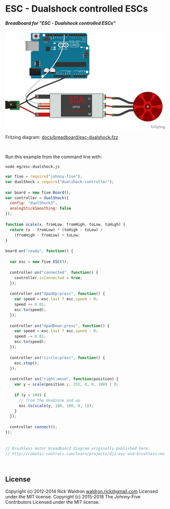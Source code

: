 <!--remove-start-->

# ESC - Dualshock controlled ESCs

<!--remove-end-->






##### Breadboard for "ESC - Dualshock controlled ESCs"



![docs/breadboard/esc-dualshock.png](breadboard/esc-dualshock.png)<br>

Fritzing diagram: [docs/breadboard/esc-dualshock.fzz](breadboard/esc-dualshock.fzz)

&nbsp;




Run this example from the command line with:
```bash
node eg/esc-dualshock.js
```


```javascript
var five = require("johnny-five");
var dualShock = require("dualshock-controller");

var board = new five.Board();
var controller = dualShock({
  config: "dualShock3",
  analogStickSmoothing: false
});

function scale(x, fromLow, fromHigh, toLow, toHigh) {
  return (x - fromLow) * (toHigh - toLow) /
    (fromHigh - fromLow) + toLow;
}

board.on("ready", function() {

  var esc = new five.ESC(9);

  controller.on("connected", function() {
    controller.isConnected = true;
  });

  controller.on("dpadUp:press", function() {
    var speed = esc.last ? esc.speed : 0;
    speed += 0.01;
    esc.to(speed);
  });

  controller.on("dpadDown:press", function() {
    var speed = esc.last ? esc.speed : 0;
    speed -= 0.01;
    esc.to(speed);
  });

  controller.on("circle:press", function() {
    esc.stop();
  });

  controller.on("right:move", function(position) {
    var y = scale(position.y, 255, 0, 0, 180) | 0;

    if (y > 100) {
      // from the deadzone and up
      esc.to(scale(y, 100, 180, 0, 1));
    }
  });

  controller.connect();
});


// Brushless motor breadboard diagram originally published here:
// http://robotic-controls.com/learn/projects/dji-esc-and-brushless-motor

```








&nbsp;

<!--remove-start-->

## License
Copyright (c) 2012-2014 Rick Waldron <waldron.rick@gmail.com>
Licensed under the MIT license.
Copyright (c) 2015-2018 The Johnny-Five Contributors
Licensed under the MIT license.

<!--remove-end-->
